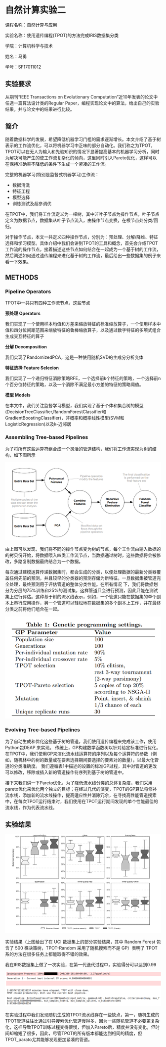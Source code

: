 # 自然计算实验二

课程名称：自然计算与应用

实验名称：使用遗传编程(TPOT)的方法完成IRIS数据集分类

学院：计算机科学与技术

姓名：马勇

学号：SF17011012





## 实验要求

从期刊“IEEE Transactions on Evolutionary Computation”近10年发表的论文中任选一篇算法设计类的Regular Paper，编程实现论文中的算法，给出自己的实验结果，并与论文中的结果进行比较。


## 简介

随着数据科学的发展，希望降低机器学习门槛的需求逐渐增长。本文介绍了基于树表示的工作流优化，可以将机器学习中乏味的部分自动化。我们称之为TPOT，TPOT可以在无人为输入和先验知识的情况下显著提高基本的机器学习分析，同时为解决可能产生的使工作流复杂化的倾向，这里同时引入Pareto优化，这样可以在保持准确率不降低的条件下生成一个紧凑的工作流。

完整的机器学习(特别是监督式机器学习)工作流：

- 数据清洗
- 特征工程
- 模型选择
- 训练测试及超参调优

在TPOT中，我们将工作流定义为一棵树，其中非叶子节点为操作节点，叶子节点定义为数据节点，数据集从叶子节点流入，由操作节点变换，在根节点处分类/回归。

对于操作节点，本文一共定义四种操作节点，分别为：预处理、分解/降维、特征选择和学习模型。具体介绍中我们会讲到TPOT的工具和概念，首先会介绍TPOT工作流的操作节点，接着描述这些节点如何结合在一起成为一个基于树的工作流，然后阐述如何通过遗传编程来进化基于树的工作流，最后给出一些数据集的例子来看一下效果。

## METHODS

### Pipeline Operators

TPOT中一共只有四种工作流节点，这些节点

**预处理 Operators** 

我们实现了一个使用样本均值和方差来缩放特征的标准缩放算子，一个使用样本中值和四分位间距范围来缩放特征的鲁棒缩放算子，以及通过数字特征的多项式组合生成交互特征的算子

**分解 Decomposition**

我们实现了RandomizedPCA，这是一种使用随机SVD的主成分分析变体

**特征选择 Feature Selecion**

我们实现了一个递归特征消除策略RFE，一个选择前k个特征的策略，一个选择前n个百分位特征的策略，以及一个消除不满足最小方差的特征的策略阈值。

**模型 Models**

在本文中，我们关注监督学习模型，我们实现了基于个体和集合树的模型(DecisionTreeClassifier,RandomForestClassifier和GradientBoostingClassifier)，非概率和概率线性模型(SVM和LogisticRegression)以及k-近邻居

### Assembling Tree-based Pipelines

为了将所有这些运算符组合成一个灵活的管道结构，我们将工作流实现为树的结构，如下图所示

![TPOT](../pic/TPOT_tree.png)

由上图可以发现，我们将不同的操作节点变为树的节点，每个工作流由输入数据的的拷贝份开始，将数据喂入四类工作流节点，当数据通过树时，这些数据将会被修改，多路复制数据最终结合为一个数据。

每次通过建模运算传递数据集时，都会生成的分类，以便处理数据的最新分类器覆盖任何先前的预测，并且较早的分类器的预测存储为新特征。一旦数据集被管道完全处理，最终预测用于评估管道的整体分类性能。在所有情况 下，我们将数据划分为分层的75%训练和25%的测试集，这样管道只会进行预测，因此只能在测试集上进行评估。这种基于树的流水线表示，例如，一个管道只能在数据集的单个副本上串行应用操作，另一个管道可以轻松地在数据集的多个副本上工作，并在最终分类之前将他们组合在一起。

![](../pic/TPOT_gen.png)

### Evolving Tree-based Pipelines

为了自动生成和优化这些基于树的管道，我们使用遗传编程来完成该工作，使用Python包DEAP 来实现。 传统上，GP构建数学函数树以针对给定标准进行优化。 在TPOT中，我们使用GP来演化流水线运算符的序列以及每个运算符的参数（例如，随机林中的树的数量或在要素选择期间要选择的要素对的数量），以最大化管道的分类准确度。 我们遵循表1中描述的设置的标准GP过程，其中对管道的更改可以修改，移除或插入新的管道操作符序列到基于树的管道中。

接下来我们讲一下Pareto优化，为了降低流水线分类的总体复杂度，我们采用pareto优化来优化两个独立的目标；在经过几代的演变，TPOT的GP算法将修补流水线，添加新的流水线操作，提高适应性并消除冗余，在寻找高性能管道搜索中，在每次TPOT运行结束时，我们使用在TPOT运行期间发现的单个性能最佳的流水线，作为代表流水线。



## 实验结果



![](../pic/TPOT_res.png)

实验结果（上图给出了在 UCI 数据集上的部分实验结果，其中 Random Forest 包含了 500 棵决策树，TPOT-Random 采用了随机搜索而不是 GP）表明了 TPOT 系的方法在很多任务上都能取得不错的效果。

我在IRIS数据集上做了一次实验，在第一代迭代过程中，实验得分可以达到0.99

![](../pic/TPOT_test.png)

在实验过程中我们发现随机生成的TPOT流水线存在一些缺点，第一，随机生成的TPOT管道往往比通过引导搜索优化管道慢得多，因为一些随机管道不必要第复杂化，这样导致TPOT训练过程变得很慢，但加入Pareto后，精度并没有变化，但时间却缩短了很多，因此，尽管TPOT的所有版本都能达到相同的精度，但TPOT_parato尤其能够发现更加紧凑的管道。